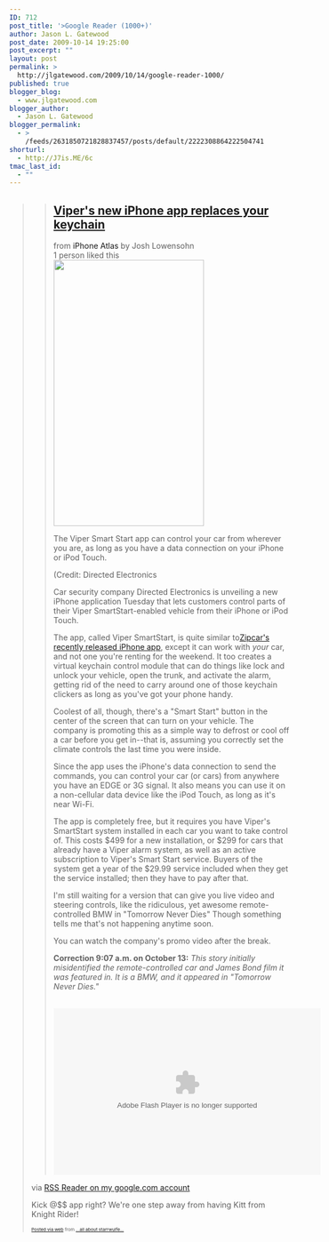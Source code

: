 ```yaml
---
ID: 712
post_title: '>Google Reader (1000+)'
author: Jason L. Gatewood
post_date: 2009-10-14 19:25:00
post_excerpt: ""
layout: post
permalink: >
  http://jlgatewood.com/2009/10/14/google-reader-1000/
published: true
blogger_blog:
  - www.jlgatewood.com
blogger_author:
  - Jason L. Gatewood
blogger_permalink:
  - >
    /feeds/2631850721828837457/posts/default/2222308864222504741
shorturl:
  - http://J7is.ME/6c
tmac_last_id:
  - ""
---
```

><div> <blockquote><h2><a href="http://reviews.cnet.com/8301-19512_7-10373014-233.html?part=rss&tag=feed&subj=iPhoneAtlas" target="_blank">Viper's new iPhone app replaces your keychain</a></h2><div></div><div><span>from <a target="_blank">iPhone Atlas</a></span> <span>by <span>Josh Lowensohn</span></span><div><div><span>1 person liked this</span></div></div></div><div></div><div><div><div><div><div style="">  <img src="http://www.jlgatewood.com/wp-content/uploads/2010/10/Viper-Smartstart_270x479.png" height="479" alt="" width="270" />  <p>The Viper Smart Start app can control your car from wherever you are, as long as you have a data connection on your iPhone or iPod Touch.</p>  <span>(Credit:  Directed Electronics  </span>  </div>    <p>Car security company Directed Electronics is unveiling a new iPhone application Tuesday that lets customers control parts of their Viper SmartStart-enabled vehicle from their iPhone or iPod Touch. </p>    <p>The app, called Viper SmartStart, is quite similar to<a href="http://news.cnet.com/8301-13577_3-10365139-36.html?tag=mncol" target="_blank">Zipcar's recently released iPhone app</a>, except it can work with <i>your</i> car, and not one you're renting for the weekend. It too creates a virtual keychain control module that can do things like lock and unlock your vehicle, open the trunk, and activate the alarm, getting rid of the need to carry around one of those keychain clickers as long as you've got your phone handy.</p>    <p>Coolest of all, though, there's a "Smart Start" button in the center of the screen that can turn on your vehicle. The company is promoting this as a simple way to defrost or cool off a car before you get in--that is, assuming you correctly set the climate controls the last time you were inside.</p>    <p>Since the app uses the iPhone's data connection to send the commands, you can control your car (or cars) from anywhere you have an EDGE or 3G signal. It also means you can use it on a non-cellular data device like the iPod Touch, as long as it's near Wi-Fi. </p>    <p>The app is completely free, but it requires you have Viper's SmartStart system installed in each car you want to take control of. This costs $499 for a new installation, or $299 for cars that already have a Viper alarm system, as well as an active subscription to Viper's Smart Start service. Buyers of the system get a year of the $29.99 service included when they get the service installed; then they have to pay after that. </p>    <p>I'm still waiting for a version that can give you live video and steering controls, like the ridiculous, yet awesome remote-controlled BMW in "Tomorrow Never Dies" Though something tells me that's not happening anytime soon. </p>    <p>You can watch the company's promo video after the break.</p>    <p><b>Correction 9:07 a.m. on October 13:</b> <i>This story initially misidentified the remote-controlled car and James Bond film it was featured in. It is a BMW, and it appeared in "Tomorrow Never Dies."</i></p>      <br />  <embed src="http://blip.tv/play/AYGl%2BnQC" allowfullscreen="true" type="application/x-shockwave-flash" allowscriptaccess="never" height="300" wmode="transparent" width="480" /><span title="Click to open in a new window"></span></div></div></div></div></blockquote><div>via <a href="http://www.google.com/reader/view/feed/http%3A//reviews.cnet.com/8300-19512_7-233.xml?source=ignitionfork#stream/feed%2Fhttp%3A%2F%2Freviews.cnet.com%2F8300-19512_7-233.xml">RSS Reader on my google.com account</a></div> <p>Kick @$$ app right?  We're one step away from having Kitt from Knight Rider!</p></div>      <p style="font-size: 8px;">  <a href="http://posterous.com">Posted via web</a>   from <a href="http://starrwulfe.posterous.com/google-reader-1000-46">...all about starrwulfe...</a>  </p>